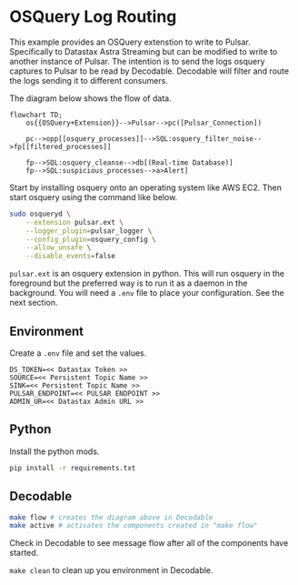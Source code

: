 # OSQuery Log Routing
This example provides an OSQuery extenstion to write to Pulsar. Specifically to Datastax Astra Streaming but can be modified to write to another instance of Pulsar. The intention is to send the logs osquery captures to Pulsar to be read by Decodable. Decodable will filter and route the logs sending it to different consumers.

The diagram below shows the flow of data. 

```mermaid
flowchart TD;
    os{{OSQuery+Extension}}-->Pulsar-->pc([Pulsar_Connection])
    
    pc-->opp[[osquery_processes]]-->SQL:osquery_filter_noise-->fp[[filtered_processes]]

    fp-->SQL:osquery_cleanse-->db[(Real-time Database)]
    fp-->SQL:suspicious_processes-->a>Alert]

```

Start by installing osquery onto an operating system like AWS EC2. Then start osquery using the command like below.

```bash
sudo osqueryd \
    --extension pulsar.ext \
    --logger_plugin=pulsar_logger \
    --config_plugin=osquery_config \
    --allow_unsafe \
    --disable_events=false
```

`pulsar.ext` is an osquery extension in python. This will run osquery in the foreground but the preferred way is to run it as a daemon in the background. You will need a `.env` file to place your configuration. See the next section.

## Environment

Create a `.env` file and set the values.

```
DS_TOKEN=<< Datastax Token >>
SOURCE=<< Persistent Topic Name >>
SINK=<< Persistent Topic Name >>
PULSAR_ENDPOINT=<< PULSAR ENDPOINT >>
ADMIN_UR=<< Datastax Admin URL >>
```

## Python

Install the python mods.

```bash
pip install -r requirements.txt
```

## Decodable

```bash
make flow # creates the diagram above in Decodable
make active # activates the components created in "make flow"
```

Check in Decodable to see message flow after all of the components have started.

`make clean` to clean up you environment in Decodable.


